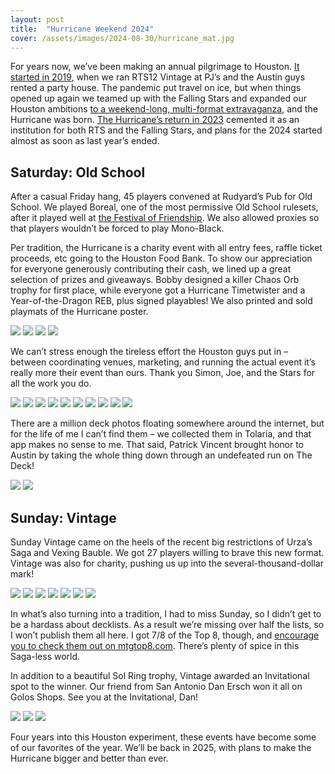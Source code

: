 ```yaml
---
layout: post
title:  "Hurricane Weekend 2024"
cover: /assets/images/2024-08-30/hurricane_mat.jpg
---
```


For years now, we’ve been making an annual pilgrimage to Houston.
[It started in 2019](https://stonesmtg.com/results/2019-06-08/), when we ran RTS12
Vintage at PJ’s and the Austin guys rented a party house. The pandemic put travel on ice,
but when things opened up again we teamed up with the Falling Stars and expanded our
Houston ambitions
[to a weekend-long, multi-format extravaganza](https://stonesmtg.com/results/2022-09-17/),
and the Hurricane was born.
[The Hurricane’s return in 2023](https://stonesmtg.com/results/2023-08-26/)
cemented it as an institution for both RTS and the Falling Stars, and plans for the 2024
started almost as soon as last year’s ended.

## Saturday: Old School

After a casual Friday hang, 45 players convened at Rudyard’s Pub for Old School. We
played Boreal, one of the most permissive Old School rulesets, after it played well at
[the Festival of Friendship](https://stonesmtg.com/results/2024-01-13/). We also
allowed proxies so that players wouldn’t be forced to play Mono-Black.

Per tradition, the Hurricane is a charity event with all entry fees, raffle ticket
proceeds, etc going to the Houston Food Bank. To show our appreciation for everyone
generously contributing their cash, we lined up a great selection of prizes and
giveaways. Bobby designed a killer Chaos Orb trophy for first place, while everyone
got a Hurricane Timetwister and a Year-of-the-Dragon REB, plus signed playables! We
also printed and sold playmats of the Hurricane poster.

![]({{site.cdn_url}}/assets/images/2024-08-30/hurricane_orb.jpg)
![]({{site.cdn_url}}/assets/images/2024-08-30/hurricane_reb.jpg)
![]({{site.cdn_url}}/assets/images/2024-08-30/hurricane_twister.jpg)
![]({{site.cdn_url}}/assets/images/2024-08-30/hurricane_mat.jpg)

We can’t stress enough the tireless effort the Houston guys put in – between coordinating
venues, marketing, and running the actual event it’s really more their event than ours.
Thank you Simon, Joe, and the Stars for all the work you do.

![]({{site.cdn_url}}/assets/images/2024-08-30/os_crowd.jpg)
![]({{site.cdn_url}}/assets/images/2024-08-30/os_bar.jpg)
![]({{site.cdn_url}}/assets/images/2024-08-30/os_signing_cards.jpg)
![]({{site.cdn_url}}/assets/images/2024-08-30/os_games.jpg)
![]({{site.cdn_url}}/assets/images/2024-08-30/os_ben.jpg)
![]({{site.cdn_url}}/assets/images/2024-08-30/os_alters.jpg)
![]({{site.cdn_url}}/assets/images/2024-08-30/os_paul_patrick.jpg)
![]({{site.cdn_url}}/assets/images/2024-08-30/os_ruby.jpg)
![]({{site.cdn_url}}/assets/images/2024-08-30/os_shake.jpg)
![]({{site.cdn_url}}/assets/images/2024-08-30/os_tweedy.jpg)

There are a million deck photos floating somewhere around the internet, but for the life
of me I can’t find them – we collected them in Tolaria, and that app makes no sense to
me. That said, Patrick Vincent brought honor to Austin by taking the whole thing down
through an undefeated run on The Deck!

![]({{site.cdn_url}}/assets/images/2024-08-30/os_top_8.jpg)
![]({{site.cdn_url}}/assets/images/2024-08-30/os_winner.jpg)


## Sunday: Vintage

Sunday Vintage came on the heels of the recent big restrictions of Urza’s Saga and
Vexing Bauble. We got 27 players willing to brave this new format. Vintage was also for
charity, pushing us up into the several-thousand-dollar mark!

![]({{site.cdn_url}}/assets/images/2024-08-30/hurricane_sol_ring.jpg)
![]({{site.cdn_url}}/assets/images/2024-08-30/vintage_bar.jpg)
![]({{site.cdn_url}}/assets/images/2024-08-30/vintage_prizes.jpg)
![]({{site.cdn_url}}/assets/images/2024-08-30/vintage_dan.jpg)
![]({{site.cdn_url}}/assets/images/2024-08-30/vintage_games.jpg)
![]({{site.cdn_url}}/assets/images/2024-08-30/vintage_ian.jpg)
![]({{site.cdn_url}}/assets/images/2024-08-30/vintage_tweedy_joe.jpg)

In what’s also turning into a tradition, I had to miss Sunday, so I didn’t get to be a
hardass about decklists. As a result we’re missing over half the lists, so I won’t
publish them all here. I got 7/8 of the Top 8, though, and
[encourage you to check them out on mtgtop8.com]( https://mtgtop8.com/event?e=59138&f=VI).
There’s plenty of spice in this Saga-less world.

In addition to a beautiful Sol Ring trophy, Vintage awarded an Invitational spot to the
winner. Our friend from San Antonio Dan Ersch won it all on Golos Shops. See you at the
Invitational, Dan!

![]({{site.cdn_url}}/assets/images/2024-08-30/hurricane_vintage_standings.jpg)
![]({{site.cdn_url}}/assets/images/2024-08-30/vintage_quarters.jpg)
![]({{site.cdn_url}}/assets/images/2024-08-30/vintage_winner.jpg)

Four years into this Houston experiment, these events have become some of our favorites
of the year. We’ll be back in 2025, with plans to make the Hurricane bigger and better
than ever.

